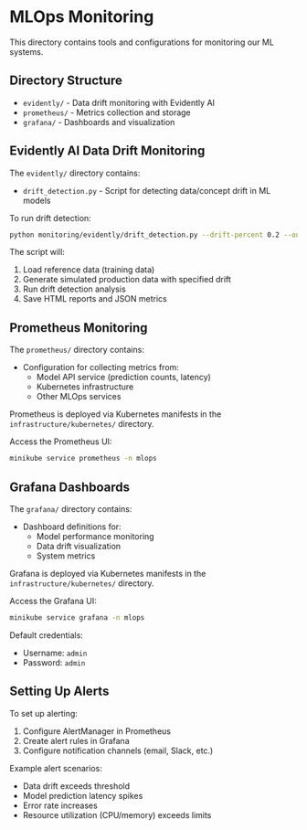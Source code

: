 # MLOps Monitoring

This directory contains tools and configurations for monitoring our ML systems.

## Directory Structure

- `evidently/` - Data drift monitoring with Evidently AI
- `prometheus/` - Metrics collection and storage
- `grafana/` - Dashboards and visualization

## Evidently AI Data Drift Monitoring

The `evidently/` directory contains:

- `drift_detection.py` - Script for detecting data/concept drift in ML models

To run drift detection:

```bash
python monitoring/evidently/drift_detection.py --drift-percent 0.2 --output-dir ./drift_reports
```

The script will:
1. Load reference data (training data)
2. Generate simulated production data with specified drift
3. Run drift detection analysis
4. Save HTML reports and JSON metrics

## Prometheus Monitoring

The `prometheus/` directory contains:

- Configuration for collecting metrics from:
  - Model API service (prediction counts, latency)
  - Kubernetes infrastructure
  - Other MLOps services

Prometheus is deployed via Kubernetes manifests in the `infrastructure/kubernetes/` directory.

Access the Prometheus UI:

```bash
minikube service prometheus -n mlops
```

## Grafana Dashboards

The `grafana/` directory contains:

- Dashboard definitions for:
  - Model performance monitoring
  - Data drift visualization
  - System metrics

Grafana is deployed via Kubernetes manifests in the `infrastructure/kubernetes/` directory.

Access the Grafana UI:

```bash
minikube service grafana -n mlops
```

Default credentials:
- Username: `admin`
- Password: `admin`

## Setting Up Alerts

To set up alerting:

1. Configure AlertManager in Prometheus
2. Create alert rules in Grafana
3. Configure notification channels (email, Slack, etc.)

Example alert scenarios:

- Data drift exceeds threshold
- Model prediction latency spikes
- Error rate increases
- Resource utilization (CPU/memory) exceeds limits 